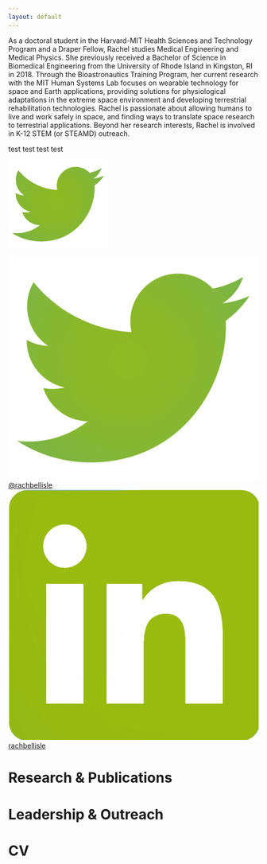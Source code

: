 ```yaml
---
layout: default
---
```


As a doctoral student in the Harvard-MIT Health Sciences and Technology Program and a Draper Fellow, Rachel studies Medical Engineering and Medical Physics. She previously received a Bachelor of Science in Biomedical Engineering from the University of Rhode Island in Kingston, RI in 2018. Through the Bioastronautics Training Program, her current research with the MIT Human Systems Lab focuses on wearable technology for space and Earth applications, providing solutions for physiological adaptations in the extreme space environment and developing terrestrial rehabilitation technologies. Rachel is passionate about allowing humans to live and work safely in space, and finding ways to translate space research to terrestrial applications. Beyond her research interests, Rachel is involved in K-12 STEM (or STEAMD) outreach.


test test test test

<img src="/Images/Twitter.png" alt="Twitter:" width="200"/>

![Twitter](./Images/Twitter.png) [@rachbellisle](https://twitter.com/rachbellisle)
![LinkedIn](./Images/LinkedIn.png)[rachbellisle](https://www.linkedin.com/in/rbellisle/)


# Research & Publications

# Leadership & Outreach

# CV
